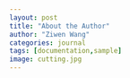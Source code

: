 ```yaml
---
layout: post
title: "About the Author"
author: "Ziwen Wang"
categories: journal
tags: [documentation,sample]
image: cutting.jpg
---
```



